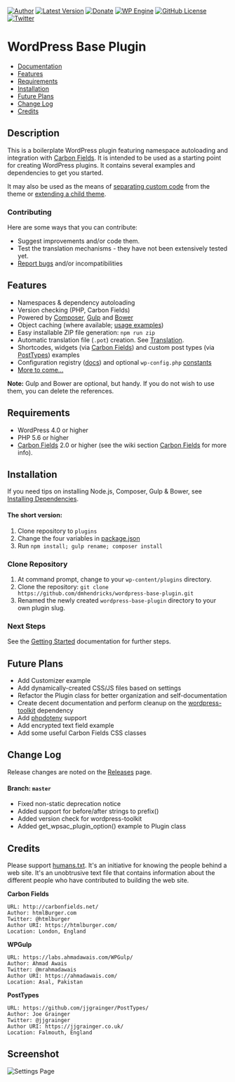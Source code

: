 [![Author](https://img.shields.io/badge/author-Daniel%20M.%20Hendricks-lightgrey.svg?colorB=9900cc )](https://www.danhendricks.com)
[![Latest Version](https://img.shields.io/github/release/dmhendricks/wordpress-base-plugin.svg)](https://github.com/dmhendricks/wordpress-base-plugin/releases)
[![Donate](https://img.shields.io/badge/Donate-PayPal-green.svg)](https://paypal.me/danielhendricks)
[![WP Engine](https://img.shields.io/badge/WP%20Engine-Compatible-orange.svg)](http://bit.ly/WPEnginePlans)
[![GitHub License](https://img.shields.io/badge/license-GPLv2-yellow.svg)](https://raw.githubusercontent.com/dmhendricks/wordpress-base-plugin/master/LICENSE)
[![Twitter](https://img.shields.io/twitter/url/https/github.com/dmhendricks/wordpress-base-plugin.svg?style=social)](https://twitter.com/danielhendricks)

# WordPress Base Plugin

- [Documentation](https://github.com/dmhendricks/wordpress-base-plugin/wiki/)
- [Features](#features)
- [Requirements](#requirements)
- [Installation](#installation)
- [Future Plans](#future-plans)
- [Change Log](#change-log)
- [Credits](#credits)

## Description

This is a boilerplate WordPress plugin featuring namespace autoloading and integration with [Carbon Fields](https://github.com/htmlburger/carbon-fields). It is intended to be used as a starting point for creating WordPress plugins. It contains several examples and dependencies to get you started.

It may also be used as the means of [separating custom code](http://www.billerickson.net/core-functionality-plugin/) from the theme or [extending a child theme](https://www.wp-code.com/wordpress-snippets/wordpress-grandchildren-themes/).

### Contributing

Here are some ways that you can contribute:

* Suggest improvements and/or code them.
* Test the translation mechanisms - they have not been extensively tested yet.
* [Report bugs](https://github.com/dmhendricks/wordpress-base-plugin/issues) and/or incompatibilities

## Features

* Namespaces & dependency autoloading
* Version checking (PHP, Carbon Fields)
* Powered by [Composer](https://getcomposer.org/), [Gulp](https://gulpjs.com/) and [Bower](https://bower.io/)
* Object caching (where available; [usage examples](https://github.com/dmhendricks/wordpress-toolkit/wiki/ObjectCache))
* Easy installable ZIP file generation: `npm run zip`
* Automatic translation file (`.pot`) creation. See [Translation](https://github.com/dmhendricks/wordpress-base-plugin/wiki/Translation).
* Shortcodes, widgets (via [Carbon Fields](https://carbonfields.net)) and custom post types (via [PostTypes](https://github.com/jjgrainger/PostTypes/)) examples
* Configuration registry ([docs](https://github.com/dmhendricks/wordpress-toolkit/wiki/ConfigRegistry)) and optional `wp-config.php` [constants](https://github.com/dmhendricks/wordpress-base-plugin/wiki/Configuration-&-Constants)
* [More to come...](#future-plans)

**Note:** Gulp and Bower are optional, but handy. If you do not wish to use them, you can delete the references.


## Requirements

* WordPress 4.0 or higher
* PHP 5.6 or higher
* [Carbon Fields](https://github.com/htmlburger/carbon-fields) 2.0 or higher (see the wiki section [Carbon Fields](https://github.com/dmhendricks/wordpress-base-plugin/wiki#carbon-fields) for more info).

## Installation

If you need tips on installing Node.js, Composer, Gulp & Bower, see [Installing Dependencies](https://github.com/dmhendricks/wordpress-base-plugin/wiki/Installing-Dependencies).

#### The short version:

1. Clone repository to `plugins`
1. Change the four variables in [package.json](https://github.com/dmhendricks/wordpress-base-plugin/wiki#setting-initial-variables)
1. Run `npm install; gulp rename; composer install`

### Clone Repository

1. At command prompt, change to your `wp-content/plugins` directory.
1. Clone the repository: `git clone https://github.com/dmhendricks/wordpress-base-plugin.git`
1. Renamed the newly created `wordpress-base-plugin` directory to your own plugin slug.

### Next Steps

See the [Getting Started](https://github.com/dmhendricks/wordpress-base-plugin/wiki#getting-started) documentation for further steps.

## Future Plans

* Add Customizer example
* Add dynamically-created CSS/JS files based on settings
* Refactor the Plugin class for better organization and self-documentation
* Create decent documentation and perform cleanup on the [wordpress-toolkit](https://github.com/dmhendricks/wordpress-toolkit) dependency
* Add [phpdotenv](https://github.com/etelford/phpdotenv) support
* Add encrypted text field example
* Add some useful Carbon Fields CSS classes

## Change Log

Release changes are noted on the [Releases](https://github.com/dmhendricks/wordpress-base-plugin/releases) page.

#### Branch: `master`

* Fixed non-static deprecation notice
* Added support for before/after strings to prefix()
* Added version check for wordpress-toolkit
* Added get_wpsac_plugin_option() example to Plugin class

## Credits

Please support [humans.txt](http://humanstxt.org/). It's an initiative for knowing the people behind a web site. It's an unobtrusive text file that contains information about the different people who have contributed to building the web site.

**Carbon Fields**

	URL: http://carbonfields.net/
	Author: htmlBurger.com
	Twitter: @htmlburger
	Author URI: https://htmlburger.com/
	Location: London, England

**WPGulp**

	URL: https://labs.ahmadawais.com/WPGulp/
	Author: Ahmad Awais
	Twitter: @mrahmadawais
	Author URI: https://ahmadawais.com/
	Location: Asal, Pakistan

**PostTypes**

	URL: https://github.com/jjgrainger/PostTypes/
	Author: Joe Grainger
	Twitter: @jjgrainger
	Author URI: https://jjgrainger.co.uk/
	Location: Falmouth, England

## Screenshot

![Settings Page](https://raw.githubusercontent.com/dmhendricks/wordpress-base-plugin/master/assets/screenshot-1.png "Settings Page")
